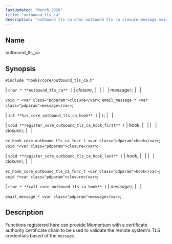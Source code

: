```yaml
---
lastUpdated: "March 2020"
title: "outbound_tls_ca"
description: "outbound tls ca char outbound tls ca closure message void closure email message message int has core outbound tls ca hook void register core outbound tls ca hook first hook closure ec hook core outbound tls ca func t hook void closure void register core outbound tls ca hook last..."
---
```


<a name="hooks.core.outbound_tls_ca"></a> 
## Name

outbound_tls_ca

## Synopsis

`#include "hooks/core/outbound_tls_ca.h"`

| `char * **outbound_tls_ca** (` | <var class="pdparam">closure</var>, |   |
|   | <var class="pdparam">message</var>`)`; |   |

`void * <var class="pdparam">closure</var>`;
`email_message * <var class="pdparam">message</var>`;

| `int **has_core_outbound_tls_ca_hook** (` | `)`; |   |

| `void **register_core_outbound_tls_ca_hook_first** (` | <var class="pdparam">hook</var>, |   |
|   | <var class="pdparam">closure</var>`)`; |   |

`ec_hook_core_outbound_tls_ca_func_t <var class="pdparam">hook</var>`;
`void *<var class="pdparam">closure</var>`;

| `void **register_core_outbound_tls_ca_hook_last** (` | <var class="pdparam">hook</var>, |   |
|   | <var class="pdparam">closure</var>`)`; |   |

`ec_hook_core_outbound_tls_ca_func_t <var class="pdparam">hook</var>`;
`void *<var class="pdparam">closure</var>`;

| `char * **call_core_outbound_tls_ca_hook** (` | <var class="pdparam">message</var>`)`; |   |

`email_message * <var class="pdparam">message</var>`;<a name="idp40483472"></a> 
## Description

Functions registered here can provide Momentum with a certificate authority certificate chain to be used to validate the remote system's TLS credentials based of the *`message`*.